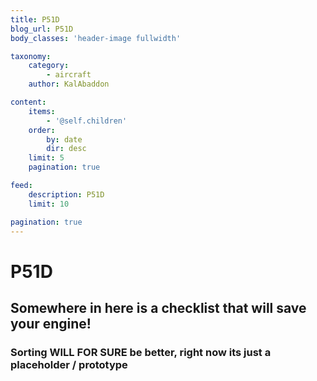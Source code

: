 ```yaml
---
title: P51D
blog_url: P51D
body_classes: 'header-image fullwidth'

taxonomy:
    category:
        - aircraft
    author: KalAbaddon

content:
    items:
        - '@self.children'
    order:
        by: date
        dir: desc
    limit: 5
    pagination: true

feed:
    description: P51D
    limit: 10

pagination: true
---
```


# P51D
## Somewhere in here is a checklist that will save your engine! 
### Sorting WILL FOR SURE be better,  right now its just a placeholder / prototype
